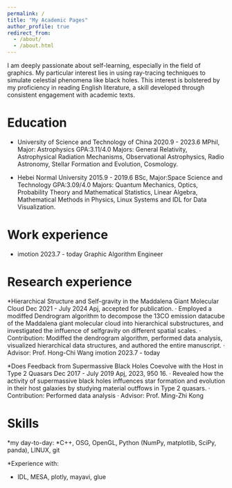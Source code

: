```yaml
---
permalink: /
title: "My Academic Pages"
author_profile: true
redirect_from: 
  - /about/
  - /about.html
---
```


I am deeply passionate about self-learning, especially in the field of graphics. My particular interest lies in using ray-tracing techniques to simulate celestial phenomena like black holes. This interest is bolstered by my proficiency in reading English literature, a skill developed through consistent engagement with academic texts.

Education
======
* University of Science and Technology of China 2020.9 - 2023.6
MPhil, Major: Astrophysics GPA:3.11/4.0
Majors: General Relativity, Astrophysical Radiation Mechanisms, Observational Astrophysics, Radio
Astronomy, Stellar Formation and Evolution, Cosmology.

* Hebei Normal University 2015.9 - 2019.6
BSc, Major:Space Science and Technology GPA:3.09/4.0
Majors: Quantum Mechanics, Optics, Probability Theory and Mathematical Statistics, Linear Algebra,
Mathematical Methods in Physics, Linux Systems and IDL for Data Visualization.


Work experience
======
* imotion 2023.7 - today
Graphic Algorithm Engineer

Research experience
======
*Hierarchical Structure and Self-gravity in the Maddalena Giant Molecular Cloud
Dec 2021 - July 2024 Apj, accepted for publication.
· Employed a modiffed Dendrogram algorithm to decompose the 13CO emission datacube of the Maddalena
 giant molecular cloud into hierarchical substructures, and investigated the inffuence of selfgravity
 on different spatial scales.
· Contribution: Modiffed the dendrogram algorithm, performed data analysis, visualized hierarchical
data structures, and authored the entire manuscript.
· Advisor: Prof. Hong-Chi Wang
 imotion 2023.7 - today

*Does Feedback from Supermassive Black Holes Coevolve with the Host in Type 2 Quasars
Dec 2017 - July 2019 Apj, 2023, 950 16.
· Revealed how the activity of supermassive black holes inffuences star formation and evolution in their
host galaxies by studying material outffows in Type 2 quasars.
· Contribution: Performed data analysis
· Advisor: Prof. Ming-Zhi Kong


Skills
======
*my day-to-day: 
  *C++, OSG, OpenGL, Python (NumPy, matplotlib, SciPy, panda), LINUX, git

*Experience with:
 * IDL, MESA, plotly, mayavi, glue